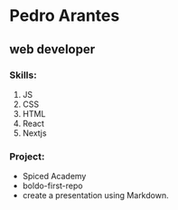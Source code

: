 # Pedro Arantes
## web developer




### Skills:
1. JS<br>
2. CSS<br>
3. HTML<br>
4. React<br>
5. Nextjs

### Project:
- Spiced Academy
- boldo-first-repo
- create a presentation using Markdown.

